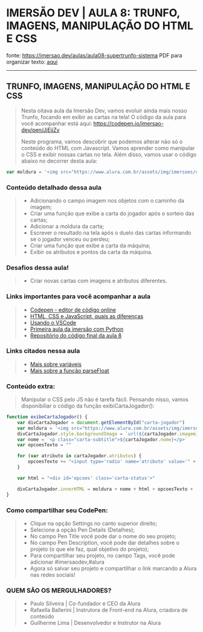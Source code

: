 # IMERSÃO DEV | AULA 8: TRUNFO, IMAGENS, MANIPULAÇÃO DO HTML E CSS

fonte: <https://imersao.dev/aulas/aula08-supertrunfo-sistema>
PDF para organizar texto: [aqui](../assets/PDFs/aula08.pdf)

---

## TRUNFO, IMAGENS, MANIPULAÇÃO DO HTML E CSS
> Nesta oitava aula da Imersão Dev, vamos evoluir ainda mais nosso Trunfo, focando em exibir as cartas na tela! O código da aula para você acompanhar está aqui: <https://codepen.io/imersao-dev/pen/JjEjjZv>
>
> Neste programa, vamos descobrir que podemos alterar não só o conteúdo do HTML com Javascript. Vamos aprender como manipular o CSS e exibir nossas cartas no tela. Além disso, vamos usar o código abaixo no decorrer desta aula:
>
~~~javascript
var moldura = '<img src="https://www.alura.com.br/assets/img/imersoes/dev-2021/card-super-trunfo-transparent.png" style=" width: inherit; height: inherit; position: absolute;">';
~~~
>
### Conteúdo detalhado dessa aula
> - Adicionando o campo imagem nos objetos com o caminho da imagem;
> - Criar uma função que exibe a carta do jogador após o sorteio das cartas;
> - Adicionar a moldura da carta;
> - Escrever o resultado na tela após o duelo das cartas informando se o jogador venceu ou perdeu;
> - Criar uma função que exibe a carta da máquina;
> - Exibir os atributos e pontos da carta da máquina.
>
### Desafios dessa aula!
> - Criar novas cartas com imagens e atributos diferentes.
>
### Links importantes para você acompanhar a aula
> - [Codepen - editor de código online](https://codepen.io/)
> - [HTML, CSS e JavaScript, quais as diferenças](https://www.alura.com.br/artigos/html-css-e-js-definicoes)
> - [Usando o VSCode](extra03)
> - [Primeira aula da imersão com Python](extra02)
> - [Repositório do código final da aula 8](https://codepen.io/imersao-dev/pen/LYxYYzm)
>
### Links citados nessa aula
> - [Mais sobre variáveis](https://developer.mozilla.org/pt-BR/docs/Web/JavaScript/Guide/Grammar_and_types#vari%C3%A1veis)
> - [Mais sobre a função parseFloat](https://developer.mozilla.org/pt-BR/docs/Web/JavaScript/Reference/Global_Objects/parseFloat)
>
### Conteúdo extra:
> Manipular o CSS pelo JS não é tarefa fácil. Pensando nisso, vamos disponibiliar o código da função exibiCartaJogador():
>
~~~javascript
function exibeCartaJogador() {
    var divCartaJogador = document.getElementById("carta-jogador")
    var moldura = '<img src="https://www.alura.com.br/assets/img/imersoes/dev-2021/card-super-trunfo-transparent.png" style=" width: inherit; height: inherit; position: absolute;">';
    divCartaJogador.style.backgroundImage = `url(${cartaJogador.imagem})`
    var nome = `<p class="carta-subtitle">${cartaJogador.nome}</p>`
    var opcoesTexto = ""

    for (var atributo in cartaJogador.atributos) {
        opcoesTexto += "<input type='radio' name='atributo' value='" + atributo + "'>" + atributo + " " + cartaJogador.atributos[atributo] + "<br>"
    }

    var html = "<div id='opcoes' class='carta-status'>"

    divCartaJogador.innerHTML = moldura + nome + html + opcoesTexto + '</div>'
}
~~~
>
### Como compartilhar seu CodePen:
> - Clique na opção Settings no canto superior direito;
> - Selecione a opção Pen Details (Detalhes);
> - No campo Pen Title você pode dar o nome do seu projeto;
> - No campo Pen Description, você pode dar detalhes sobre o projeto (o que ele faz, qual objetivo do projeto);
> - Para compartilhar seu projeto, no campo Tags, você pode adicionar #imersaodev,#alura
> - Agora só salvar seu projeto e compartilhar o link marcando a Alura nas redes sociais!

### QUEM SÃO OS MERGULHADORES?
> - Paulo Silveira | Co-fundador e CEO da Alura
> - Rafaella Ballerini | Instrutora de Front-end na Alura, criadora de conteúdo
> - Guilherme Lima | Desenvolvedor e Instrutor na Alura
